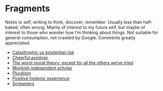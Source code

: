 # Fragments
Notes to self, writing to think, discover, remember. Usually less than half-baked, often wrong. Mainly of interest to my future self, but maybe of interest to those who wonder how I’m thinking about things. Not suitable for general consumption, not crawled by Google. Comments greatly appreciated.

* [Catastrophic vs existential risk](/fragments/catastrophic-vs-existential-risk.md)
* [Cheerful axiology](/fragments/cheerful-axiology.md)
* [The worst moral theory, except for all the others we’ve tried](/fragments/the-worst-moral-theory,-except-for-all-the-others-we’ve-tried.md)
* [Monkish independent scholar](/fragments/monkish-independent-scholar.md)
* [Pluralism](/fragments/pluralism.md)
* [Positive hedonic experience](/fragments/positive-hedonic-experience.md)
* [Screamers](/fragments/screamers.md) 

<!-- #web/fragments -->

<!-- {BearID:index.md} -->
